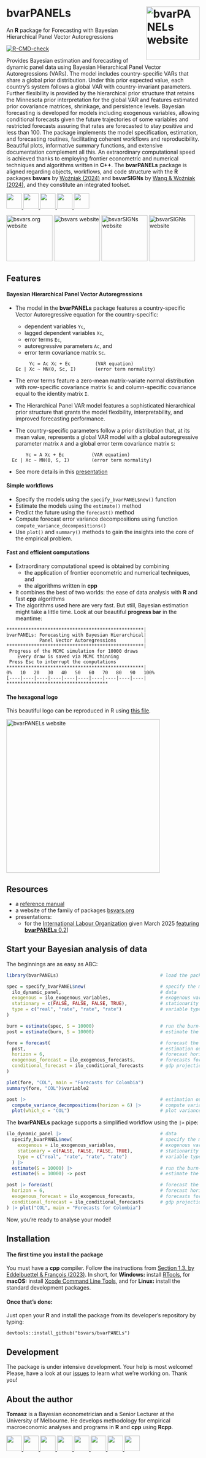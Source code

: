 
# bvarPANELs <a href="http://bvarPANELs.org/bvarPANELs/"><img src="man/figures/logo.png" align="right" height="139" alt="bvarPANELs website" /></a>

An **R** package for Forecasting with Bayesian Hierarchical Panel Vector
Autoregressions

<!-- badges: start -->

[![R-CMD-check](https://github.com/bsvars/bvarPANELs/actions/workflows/R-CMD-check.yaml/badge.svg)](https://github.com/bsvars/bvarPANELs/actions/workflows/R-CMD-check.yaml)
<!-- badges: end -->

Provides Bayesian estimation and forecasting of dynamic panel data using
Bayesian Hierarchical Panel Vector Autoregressions (VARs). The model
includes country-specific VARs that share a global prior distribution.
Under this prior expected value, each country’s system follows a global
VAR with country-invariant parameters. Further flexibility is provided
by the hierarchical prior structure that retains the Minnesota prior
interpretation for the global VAR and features estimated prior
covariance matrices, shrinkage, and persistence levels. Bayesian
forecasting is developed for models including exogenous variables,
allowing conditional forecasts given the future trajectories of some
variables and restricted forecasts assuring that rates are forecasted to
stay positive and less than 100. The package implements the model
specification, estimation, and forecasting routines, facilitating
coherent workflows and reproducibility. Beautiful plots, informative
summary functions, and extensive documentation complement all this. An
extraordinary computational speed is achieved thanks to employing
frontier econometric and numerical techniques and algorithms written in
**C++**. The **bvarPANELs** package is aligned regarding objects,
workflows, and code structure with the **R** packages **bsvars** by
[Woźniak (2024)](http://doi.org/10.32614/CRAN.package.bsvars) and
**bsvarSIGNs** by [Wang & Woźniak
(2024)](http://doi.org/10.32614/CRAN.package.bsvarSIGNs), and they
constitute an integrated toolset.

<a href="https://bsvars.org">
<img src="https://raw.githubusercontent.com/FortAwesome/Font-Awesome/6.x/svgs/solid/house.svg" width="40" height="40"/>
</a> <a href="mailto:contact@bsvars.org">
<img src="https://raw.githubusercontent.com/FortAwesome/Font-Awesome/6.x/svgs/solid/envelope.svg" width="40" height="40"/>
</a> <a href="https://github.com/bsvars/bvarPANELs">
<img src="https://raw.githubusercontent.com/FortAwesome/Font-Awesome/6.x/svgs/brands/github.svg" width="40" height="40"/>
</a> <a href="https://bsky.app/profile/bsvars.org">
<img src="https://upload.wikimedia.org/wikipedia/commons/7/7a/Bluesky_Logo.svg" width="40" height="40"/>
</a> <a href="https://fosstodon.org/@bsvars">
<img src="https://raw.githubusercontent.com/FortAwesome/Font-Awesome/6.x/svgs/brands/mastodon.svg" width="40" height="40"/>
</a>

<a href="https://bsvars.org/"><img src="https://raw.githubusercontent.com/bsvars/hex/refs/heads/main/bsvars.org/bsvars.org.png" width="120" alt="bsvars.org website" /></a>
<a href="https://bsvars.org/bsvars/"><img src="https://raw.githubusercontent.com/bsvars/hex/refs/heads/main/bsvars/bsvars.png" width="120" alt="bsvars website" /></a>
<a href="https://bsvars.org/bsvarSIGNs/"><img src="https://raw.githubusercontent.com/bsvars/hex/refs/heads/main/bsvarSIGNs/bsvarSIGNs.png" width="120" alt="bsvarSIGNs website" /></a>
<a href="https://bsvars.org/bvarPANELs/"><img src="man/figures/logo.png" width="120" alt="bsvarSIGNs website" /></a>

## Features

#### Bayesian Hierarchical Panel Vector Autoregressions

- The model in the **bvarPANELs** package features a country-specific
  Vector Autoregressive equation for the country-specific:
  - dependent variables `Yc`,
  - lagged dependent variables `Xc`,
  - error terms `Ec`,
  - autoregressive parameters `Ac`, and
  - error term covariance matrix `Sc`.

  <!-- -->

           Yc = Ac Xc + Ec         (VAR equation)
      Ec | Xc ~ MN(0, Sc, I)       (error term normality)
- The error terms feature a zero-mean matrix-variate normal distribution
  with row-specific covariance matrix `Sc` and column-specific
  covariance equal to the identity matrix `I`.
- The Hierarchical Panel VAR model features a sophisticated hierarchical
  prior structure that grants the model flexibility, interpretability,
  and improved forecasting performance.
- The country-specific parameters follow a prior distribution that, at
  its mean value, represents a global VAR model with a global
  autoregressive parameter matrix `A` and a global error term covariance
  matrix `S`:

<!-- -->

           Yc = A Xc + Ec          (VAR equation)
      Ec | Xc ~ MN(0, S, I)        (error term normality)

- See more details in this
  [presentation](https://bsvars.org/2025-03-bvarPANELs-ilo/)

#### Simple workflows

- Specify the models using the `specify_bvarPANEL$new()` function
- Estimate the models using the `estimate()` method
- Predict the future using the `forecast()` method
- Compute forecast error variance decompositions using function
  `compute_variance_decompositions()`
- Use `plot()` and `summary()` methods to gain the insights into the
  core of the empirical problem.

#### Fast and efficient computations

- Extraordinary computational speed is obtained by combining
  - the application of frontier econometric and numerical techniques,
    and
  - the algorithms written in **cpp**
- It combines the best of two worlds: the ease of data analysis with
  **R** and fast **cpp** algorithms
- The algorithms used here are very fast. But still, Bayesian estimation
  might take a little time. Look at our beautiful **progress bar** in
  the meantime:

<!-- -->

    **************************************************|
    bvarPANELs: Forecasting with Bayesian Hierarchical|
                Panel Vector Autoregressions          |
    **************************************************|
     Progress of the MCMC simulation for 10000 draws
        Every draw is saved via MCMC thinning
     Press Esc to interrupt the computations
    **************************************************|
    0%   10   20   30   40   50   60   70   80   90   100%
    [----|----|----|----|----|----|----|----|----|----|
    *************************************

#### The hexagonal logo

This beautiful logo can be reproduced in R using [this
file](https://github.com/bsvars/hex/blob/main/bvarPANELs/bvarPANELs.R).

<p>
</p>
<a href="https://bsvars.org/bvarPANELs/"><img src="man/figures/logo.png" height="400" alt="bvarPANELs website" /></a>
<p>
</p>

## Resources

- a [reference manual](https://bsvars.org/extra/bvarPANELs_0.2.pdf)
- a website of the family of packages [bsvars.org](https://bsvars.org/)
- presentations:
  - for the [International Labour Organization](https://ilo.org/) given
    March 2025 [featuring **bvarPANELs**
    0.2](https://bsvars.org/2025-03-bvarPANELs-ilo/)\]

## Start your Bayesian analysis of data

The beginnings are as easy as ABC:

``` r
library(bvarPANELs)                                     # load the package

spec = specify_bvarPANEL$new(                           # specify the model
  ilo_dynamic_panel,                                    # data
  exogenous = ilo_exogenous_variables,                  # exogenous variables
  stationary = c(FALSE, FALSE, FALSE, TRUE),            # stationarity (determines prior mean)
  type = c("real", "rate", "rate", "rate")              # variable types
)

burn = estimate(spec, S = 10000)                        # run the burn-in
post = estimate(burn, S = 10000)                        # estimate the model

fore = forecast(                                        # forecast the model 
  post,                                                 # estimation output
  horizon = 6,                                          # forecast horizon
  exogenous_forecast = ilo_exogenous_forecasts,         # forecasts for exogenous variables
  conditional_forecast = ilo_conditional_forecasts      # gdp projections
)

plot(fore, "COL", main = "Forecasts for Colombia")
summary(fore, "COL")$variable2

post |>                                                 # estimation output
  compute_variance_decompositions(horizon = 6) |>       # compute variance decompositions
  plot(which_c = "COL")                                 # plot variance decompositions
```

The **bvarPANELs** package supports a simplified workflow using the `|>`
pipe:

``` r
ilo_dynamic_panel |>                                    # data
  specify_bvarPANEL$new(                                # specify the model
    exogenous = ilo_exogenous_variables,                # exogenous variables
    stationary = c(FALSE, FALSE, FALSE, TRUE),          # stationarity (determines prior mean)
    type = c("real", "rate", "rate", "rate")            # variable types
  ) |> 
  estimate(S = 10000) |>                                # run the burn-in
  estimate(S = 10000) -> post                           # estimate the model

post |> forecast(                                       # forecast the model 
  horizon = 6,                                          # forecast horizon
  exogenous_forecast = ilo_exogenous_forecasts,         # forecasts for exogenous variables
  conditional_forecast = ilo_conditional_forecasts      # gdp projections
) |> plot("COL", main = "Forecasts for Colombia")
```

Now, you’re ready to analyse your model!

## Installation

#### The first time you install the package

You must have a **cpp** compiler. Follow the instructions from [Section
1.3. by Eddelbuettel & François
(2023)](https://cran.r-project.org/package=Rcpp/vignettes/Rcpp-FAQ.pdf).
In short, for **Windows:** install
[RTools](https://CRAN.R-project.org/bin/windows/Rtools/), for **macOS:**
install [Xcode Command Line
Tools](https://www.freecodecamp.org/news/install-xcode-command-line-tools/),
and for **Linux:** install the standard development packages.

#### Once that’s done:

Just open your **R** and install the package from its developer’s
repository by typing:

    devtools::install_github("bsvars/bvarPANELs")

## Development

The package is under intensive development. Your help is most welcome!
Please, have a look at our
[issues](https://github.com/bsvars/bsvars/issues) to learn what we’re
working on. Thank you!

## About the author

**Tomasz** is a Bayesian econometrician and a Senior Lecturer at the
University of Melbourne. He develops methodology for empirical
macroeconomic analyses and programs in **R** and **cpp** using **Rcpp**.

<a href="mailto:twozniak@unimelb.edu.au">
<img src="https://raw.githubusercontent.com/FortAwesome/Font-Awesome/6.x/svgs/solid/envelope.svg" width="40" height="40"/>
</a> <a href="https://github.com/donotdespair">
<img src="https://raw.githubusercontent.com/FortAwesome/Font-Awesome/6.x/svgs/brands/github.svg" width="40" height="40"/>
</a> <a href="https://orcid.org/0000-0003-2212-2378">
<img src="https://raw.githubusercontent.com/FortAwesome/Font-Awesome/6.x/svgs/brands/orcid.svg" width="40" height="40"/>
</a> <a href="https://www.linkedin.com/in/tomaszwwozniak">
<img src="https://raw.githubusercontent.com/FortAwesome/Font-Awesome/6.x/svgs/brands/linkedin.svg" width="40" height="40"/>
</a> <a href="http://scholar.google.com/citations?user=2uWpFrYAAAAJ&hl">
<img src="https://raw.githubusercontent.com/jpswalsh/academicons/refs/heads/master/svg/google-scholar-square.svg" width="40" height="40"/>
</a> <a href="https://arxiv.org/a/wozniak_t_1">
<img src="https://raw.githubusercontent.com/jpswalsh/academicons/refs/heads/master/svg/arxiv-square.svg" width="40" height="40"/>
</a> <a href="https://fosstodon.org/@tomaszwozniak">
<img src="https://raw.githubusercontent.com/FortAwesome/Font-Awesome/6.x/svgs/brands/mastodon.svg" width="40" height="40"/>
</a> <a href="https://bsky.app/profile/tomaszwozniak.bsky.social">
<img src="https://upload.wikimedia.org/wikipedia/commons/7/7a/Bluesky_Logo.svg" width="40" height="40"/>
</a>
